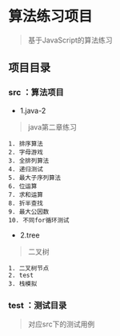 # 算法练习项目

> 基于JavaScript的算法练习

## 项目目录

### src ：算法项目

 * 1.java-2
 
 > java第二章练习 

    1. 排序算法
    2. 字母游戏
    3. 全排列算法
    4. 递归测试
    5. 最大子序列算法
    6. 位运算
    7. 求和运算
    8. 折半查找
    9. 最大公因数
    10. 不同for循环测试
 
 * 2.tree

 > 二叉树
 
    1. 二叉树节点
    2. test
    3. 栈模拟

### test ：测试目录

> 对应src下的测试用例
